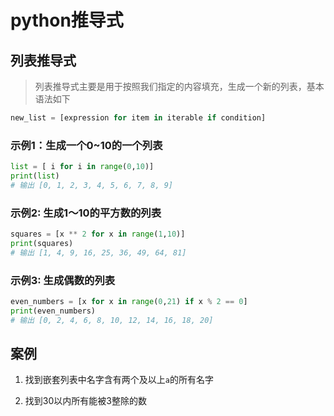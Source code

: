 # python推导式
## 列表推导式
> 列表推导式主要是用于按照我们指定的内容填充，生成一个新的列表，基本语法如下
```python
new_list = [expression for item in iterable if condition]
```
### 示例1：生成一个0~10的一个列表
```python
list = [ i for i in range(0,10)]
print(list)
# 输出 [0, 1, 2, 3, 4, 5, 6, 7, 8, 9]
```
### 示例2: 生成1～10的平方数的列表
```python
squares = [x ** 2 for x in range(1,10)]
print(squares)
# 输出 [1, 4, 9, 16, 25, 36, 49, 64, 81]
```
### 示例3: 生成偶数的列表
```python
even_numbers = [x for x in range(0,21) if x % 2 == 0]
print(even_numbers)
# 输出 [0, 2, 4, 6, 8, 10, 12, 14, 16, 18, 20]
```

## 案例 
1. 找到嵌套列表中名字含有两个及以上`a`的所有名字


2. 找到30以内所有能被3整除的数